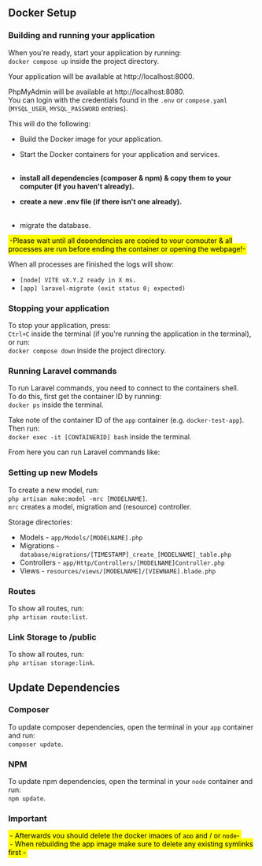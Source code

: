 ## Docker Setup ##

### Building and running your application

When you're ready, start your application by running:\
`docker compose up` inside the project directory.

Your application will be available at http://localhost:8000.

PhpMyAdmin will be available at http://localhost:8080. \
You can login with the credentials found in the `.env` or `compose.yaml` (`MYSQL_USER`, `MYSQL_PASSWORD` entries).

This will do the following:
- Build the Docker image for your application.
- Start the Docker containers for your application and services.<br /><br />

- <b>install all dependencies (composer & npm) & copy them to your computer (if you haven't already).</b>
- <b>create a new .env file (if there isn't one already).</b><br /><br />

- migrate the database.

<mark style="padding: 3px">-Please wait until all dependencies are copied to your computer  & all processes are run before ending the container or opening the webpage!-</mark>

When all processes are finished the logs will show:
- `[node] VITE vX.Y.Z ready in X ms.`
- `[app] laravel-migrate (exit status 0; expected)`

### Stopping your application ###

To stop your application, press:\
`Ctrl+C` inside the terminal (if you're running the application in the terminal), or run:\
`docker compose down` inside the project directory.

### Running Laravel commands ###

To run Laravel commands, you need to connect to the containers shell.\
To do this, first get the container ID by running:\
`docker ps` inside the terminal.

Take note of the container ID of the `app` container (e.g. `docker-test-app`).\
Then run:\
`docker exec -it [CONTAINERID] bash` inside the terminal.

From here you can run Laravel commands like:

### Setting up new Models ###

To create a new model, run:\
`php artisan make:model -mrc [MODELNAME]`.\
`mrc` creates a model, migration and (resource) controller.

Storage directories:
- Models - `app/Models/[MODELNAME].php`
- Migrations - `database/migrations/[TIMESTAMP]_create_[MODELNAME]_table.php`
- Controllers - `app/Http/Controllers/[MODELNAME]Controller.php`
- Views - `resources/views/[MODELNAME]/[VIEWNAME].blade.php`

### Routes ###

To show all routes, run:\
`php artisan route:list`.

### Link Storage to /public ###

To show all routes, run:\
`php artisan storage:link`.

## Update Dependencies ##

### Composer ###

To update composer dependencies, open the terminal in your `app` container and run:\
`composer update`.

### NPM ###
To update npm dependencies, open the terminal in your `node` container and run:\
`npm update`.

### Important ###
<mark style="padding: 3px">- Afterwards you should delete the docker images of `app` and / or `node`-</mark><br>
<mark style="padding: 3px">- When rebuilding the app image make sure to delete any existing symlinks first -</mark>
